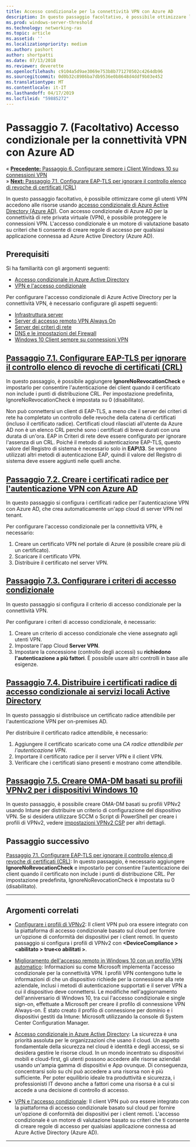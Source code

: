 ```yaml
---
title: Accesso condizionale per la connettività VPN con Azure AD
description: In questo passaggio facoltativo, è possibile ottimizzare la modalità VPN gli utenti autorizzati accedono le risorse usando l'accesso condizionale di Azure Active Directory (Azure AD).
ms.prod: windows-server-threshold
ms.technology: networking-ras
ms.topic: article
ms.assetid: ''
ms.localizationpriority: medium
ms.author: pashort
author: shortpatti
ms.date: 07/13/2018
ms.reviewer: deverette
ms.openlocfilehash: c9104a5d9ae3069e753b8b771270502c4264db96
ms.sourcegitcommit: 0d0b32c8986ba7db9536e0b8648d4ddf9b03e452
ms.translationtype: MT
ms.contentlocale: it-IT
ms.lasthandoff: 04/17/2019
ms.locfileid: "59885272"
---
```

# <a name="step-7-optional-conditional-access-for-vpn-connectivity-using-azure-ad"></a>Passaggio 7. (Facoltativo) Accesso condizionale per la connettività VPN con Azure AD

&#171;  [**Precedente:** Passaggio 6. Configurare sempre i Client Windows 10 su connessioni VPN](always-on-vpn/deploy/vpn-deploy-client-vpn-connections.md)<br>
&#187; [ **Next:** Passaggio 7.1. Configurare EAP-TLS per ignorare il controllo elenco di revoche di certificati (CRL)](vpn-config-eap-tls-to-ignore-crl-checking.md)

In questo passaggio facoltativo, è possibile ottimizzare come gli utenti VPN accedono alle risorse usando [accesso condizionale di Azure Active Directory (Azure AD)](https://docs.microsoft.com/azure/active-directory/active-directory-conditional-access-azure-portal). Con accesso condizionale di Azure AD per la connettività di rete privata virtuale (VPN), è possibile proteggere le connessioni VPN. L'accesso condizionale è un motore di valutazione basato su criteri che ti consente di creare regole di accesso per qualsiasi applicazione connessa ad Azure Active Directory (Azure AD). 

## <a name="prerequisites"></a>Prerequisiti

Si ha familiarità con gli argomenti seguenti:
- [Accesso condizionale in Azure Active Directory](https://docs.microsoft.com/azure/active-directory/active-directory-conditional-access-azure-portal)
- [VPN e l'accesso condizionale](https://docs.microsoft.com/windows/access-protection/vpn/vpn-conditional-access)

Per configurare l'accesso condizionale di Azure Active Directory per la connettività VPN, è necessario configurare gli aspetti seguenti:
- [Infrastruttura server](always-on-vpn/deploy/vpn-deploy-server-infrastructure.md)
- [Server di accesso remoto VPN Always On](always-on-vpn/deploy/vpn-deploy-ras.md)
- [Server dei criteri di rete](always-on-vpn/deploy/vpn-deploy-nps.md)
- [DNS e le impostazioni del Firewall](always-on-vpn/deploy/vpn-deploy-dns-firewall.md)
- [Windows 10 Client sempre su connessioni VPN](always-on-vpn/deploy/vpn-deploy-client-vpn-connections.md)

## <a name="step-71-configure-eap-tls-to-ignore-certificate-revocation-list-crl-checkingvpn-config-eap-tls-to-ignore-crl-checkingmd"></a>[Passaggio 7.1. Configurare EAP-TLS per ignorare il controllo elenco di revoche di certificati (CRL)](vpn-config-eap-tls-to-ignore-crl-checking.md)

In questo passaggio, è possibile aggiungere **IgnoreNoRevocationCheck** e impostarlo per consentire l'autenticazione dei client quando il certificato non include i punti di distribuzione CRL. Per impostazione predefinita, IgnoreNoRevocationCheck è impostata su 0 (disabilitato).

Non può connettersi un client di EAP-TLS, a meno che il server dei criteri di rete ha completato un controllo delle revoche della catena di certificati (incluso il certificato radice). Certificati cloud rilasciati all'utente da Azure AD non è un elenco CRL perché sono i certificati di breve durati con una durata di un'ora. EAP in Criteri di rete deve essere configurato per ignorare l'assenza di un CRL. Poiché il metodo di autenticazione EAP-TLS, questo valore del Registro di sistema è necessario solo in **EAP\13**. Se vengono utilizzati altri metodi di autenticazione EAP, quindi il valore del Registro di sistema deve essere aggiunti nelle quelli anche. 




## <a name="step-72-create-root-certificates-for-vpn-authentication-with-azure-advpn-create-root-cert-for-vpn-auth-azure-admd"></a>[Passaggio 7.2. Creare i certificati radice per l'autenticazione VPN con Azure AD](vpn-create-root-cert-for-vpn-auth-azure-ad.md)

In questo passaggio si configura i certificati radice per l'autenticazione VPN con Azure AD, che crea automaticamente un'app cloud di server VPN nel tenant.  

Per configurare l'accesso condizionale per la connettività VPN, è necessario:
1. Creare un certificato VPN nel portale di Azure (è possibile creare più di un certificato).
2. Scaricare il certificato VPN.
3. Distribuire il certificato nel server VPN.

## <a name="step-73-configure-the-conditional-access-policyvpn-config-conditional-access-policymd"></a>[Passaggio 7.3. Configurare i criteri di accesso condizionale](vpn-config-conditional-access-policy.md)

In questo passaggio si configura il criterio di accesso condizionale per la connettività VPN. 

Per configurare i criteri di accesso condizionale, è necessario:
1. Creare un criterio di accesso condizionale che viene assegnato agli utenti VPN.
2. Impostare l'app Cloud **Server VPN**.
3. Impostare la concessione (controllo degli accessi) su **richiedono l'autenticazione a più fattori**.  È possibile usare altri controlli in base alle esigenze.

## <a name="step-74-deploy-conditional-access-root-certificates-to-on-premises-advpn-deploy-cond-access-root-cert-to-on-premise-admd"></a>[Passaggio 7.4. Distribuire i certificati radice di accesso condizionale ai servizi locali Active Directory](vpn-deploy-cond-access-root-cert-to-on-premise-ad.md)

In questo passaggio si distribuisce un certificato radice attendibile per l'autenticazione VPN per on-premises AD.

Per distribuire il certificato radice attendibile, è necessario:
1. Aggiungere il certificato scaricato come una *CA radice attendibile per l'autenticazione VPN*.
2. Importare il certificato radice per il server VPN e il client VPN.
3. Verificare che i certificati siano presenti e mostrano come attendibile.


## <a name="step-75-create-oma-dm-based-vpnv2-profiles-to-windows-10-devicesvpn-create-oma-dm-based-vpnv2-profilesmd"></a>[Passaggio 7.5. Creare OMA-DM basati su profili VPNv2 per i dispositivi Windows 10](vpn-create-oma-dm-based-vpnv2-profiles.md)

In questo passaggio, è possibile creare OMA-DM basati su profili VPNv2 usando Intune per distribuire un criterio di configurazione del dispositivo VPN. Se si desidera utilizzare SCCM o Script di PowerShell per creare i profili di VPNv2, vedere [impostazioni VPNv2 CSP](https://docs.microsoft.com/windows/client-management/mdm/vpnv2-csp) per altri dettagli. 


## <a name="next-step"></a>Passaggio successivo
[Passaggio 7.1. Configurare EAP-TLS per ignorare il controllo elenco di revoche di certificati (CRL)](vpn-config-eap-tls-to-ignore-crl-checking.md): In questo passaggio, è necessario aggiungere **IgnoreNoRevocationCheck** e impostarlo per consentire l'autenticazione dei client quando il certificato non include i punti di distribuzione CRL. Per impostazione predefinita, IgnoreNoRevocationCheck è impostata su 0 (disabilitato).

---

## <a name="related-topics"></a>Argomenti correlati
- [Configurare i profili di VPNv2](https://docs.microsoft.com/windows/access-protection/vpn/vpn-conditional-access): Il client VPN può ora essere integrato con la piattaforma di accesso condizionale basato sul cloud per fornire un'opzione di conformità dei dispositivi per i client remoti. In questo passaggio si configura i profili di VPNv2 con  **\<DeviceCompliance > \<abilitato > true\<o abilitati >**. 
 
- [Miglioramento dell'accesso remoto in Windows 10 con un profilo VPN automatico](https://www.microsoft.com/itshowcase/Article/Content/894/Enhancing-remote-access-in-Windows-10-with-an-automatic-VPN-profile): Informazioni su come Microsoft implementa l'accesso condizionale per la connettività VPN. I profili VPN contengono tutte le informazioni di che un dispositivo richiede per la connessione alla rete aziendale, inclusi i metodi di autenticazione supportati e il server VPN a cui il dispositivo deve connettersi. Le modifiche nell'aggiornamento dell'anniversario di Windows 10, tra cui l'accesso condizionale e single sign-on, effettuate a Microsoft per creare il profilo di connessione VPN Always-on. È stato creato il profilo di connessione per dominio e i dispositivi gestiti da Intune: Microsoft utilizzando la console di System Center Configuration Manager. 

- [Accesso condizionale in Azure Active Directory](https://docs.microsoft.com/azure/active-directory/active-directory-conditional-access-azure-portal): La sicurezza è una priorità assoluta per le organizzazioni che usano il cloud. Un aspetto fondamentale della sicurezza nel cloud è identità e degli accessi, se si desidera gestire le risorse cloud. In un mondo incentrato su dispositivi mobili e cloud-first, gli utenti possono accedere alle risorse aziendali usando un'ampia gamma di dispositivi e App ovunque. Di conseguenza, concentrarsi solo su chi può accedere a una risorsa non è più sufficiente. Per poter equilibrio ideale tra produttività e sicurezza, i professionisti IT devono anche a fattori come una risorsa è a cui si accede a una decisione di controllo di accesso.

- [VPN e l'accesso condizionale](https://docs.microsoft.com/windows/access-protection/vpn/vpn-conditional-access): Il client VPN può ora essere integrato con la piattaforma di accesso condizionale basato sul cloud per fornire un'opzione di conformità dei dispositivi per i client remoti. L'accesso condizionale è un motore di valutazione basato su criteri che ti consente di creare regole di accesso per qualsiasi applicazione connessa ad Azure Active Directory (Azure AD). 

---